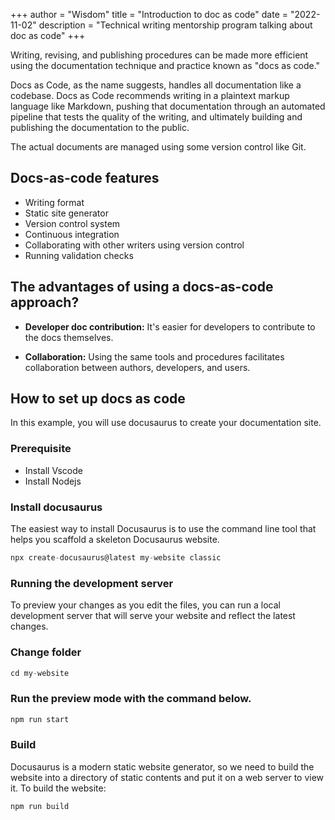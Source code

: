 +++
author = "Wisdom"
title = "Introduction to doc as code"
date = "2022-11-02"
description = "Technical writing mentorship program talking about doc as code"
+++

Writing, revising, and publishing procedures can be made more efficient using the documentation technique and practice known as "docs as code."

Docs as Code, as the name suggests, handles all documentation like a codebase. Docs as Code recommends writing in a plaintext markup language like Markdown, pushing that documentation through an automated pipeline that tests the quality of the writing, and ultimately building and publishing the documentation to the public.

The actual documents are managed using some version control like Git.

## Docs-as-code features

- Writing format
- Static site generator
- Version control system
- Continuous integration
- Collaborating with other writers using version control
- Running validation checks

## The advantages of using a docs-as-code approach?

- **Developer doc contribution:** It's easier for developers to contribute to the docs themselves. 

- **Collaboration:** Using the same tools and procedures facilitates collaboration between authors, developers, and users.

## How to set up docs as code
In this example, you will use docusaurus to create your documentation site.

### Prerequisite

- Install Vscode
- Install Nodejs

### Install docusaurus

The easiest way to install Docusaurus is to use the command line tool that helps you scaffold a skeleton Docusaurus website.
```js
npx create-docusaurus@latest my-website classic
```

### Running the development server
To preview your changes as you edit the files, you can run a local development server that will serve your website and reflect the latest changes.

### Change folder

```js
cd my-website
```

### Run the preview mode with the command below.

```js
npm run start
```

### Build​
Docusaurus is a modern static website generator, so we need to build the website into a directory of static contents and put it on a web server to view it. To build the website:

```js
npm run build
```